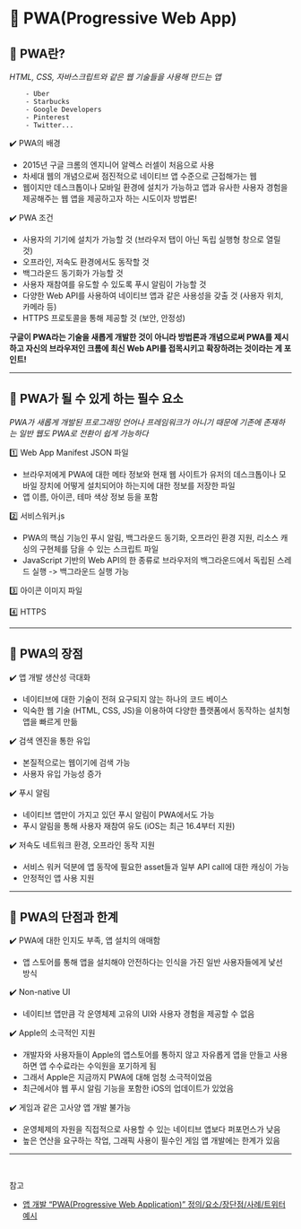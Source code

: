 # :pushpin: PWA(Progressive Web App)


## :iphone: PWA란?

_HTML, CSS, 자바스크립트와 같은 웹 기술들을 사용해 만드는 앱_

        - Uber
        - Starbucks
        - Google Developers
        - Pinterest
        - Twitter...

:heavy_check_mark: PWA의 배경

- 2015년 구글 크롬의 엔지니어 알렉스 러셀이 처음으로 사용
- 차세대 웹의 개념으로써 점진적으로 네이티브 앱 수준으로 근접해가는 웹
- 웹이지만 데스크톱이나 모바일 환경에 설치가 가능하고 앱과 유사한 사용자 경험을 제공해주는 웹 앱을 제공하고자 하는 시도이자 방법론!

:heavy_check_mark: PWA 조건

- 사용자의 기기에 설치가 가능할 것 (브라우저 탭이 아닌 독립 실행형 창으로 열릴 것)
- 오프라인, 저속도 환경에서도 동작할 것
- 백그라운드 동기화가 가능할 것
- 사용자 재참여를 유도할 수 있도록 푸시 알림이 가능할 것
- 다양한 Web API를 사용하여 네이티브 앱과 같은 사용성을 갖출 것 (사용자 위치, 카메라 등)
- HTTPS 프로토콜을 통해 제공할 것 (보안, 안정성)

**구글이 PWA라는 기술을 새롭게 개발한 것이 아니라 방법론과 개념으로써 PWA를 제시하고 자신의 브라우저인 크롬에 최신 Web API를 접목시키고 확장하려는 것이라는 게 포인트!**

---

## :iphone: PWA가 될 수 있게 하는 필수 요소

_PWA가 새롭게 개발된 프로그래밍 언어나 프레임워크가 아니기 때문에 기존에 존재하는 일반 웹도 PWA로 전환이 쉽게 가능하다_

:one: Web App Manifest JSON 파일

- 브라우저에게 PWA에 대한 메타 정보와 현재 웹 사이트가 유저의 데스크톱이나 모바일 장치에 어떻게 설치되어야 하는지에 대한 정보를 저장한 파일
- 앱 이름, 아이콘, 테마 색상 정보 등을 포함

:two: 서비스워커.js
- PWA의 핵심 기능인 푸시 알림, 백그라운드 동기화, 오프라인 환경 지원, 리소스 캐싱의 구현체를 담을 수 있는 스크립트 파일
- JavaScript 기반의 Web API의 한 종류로 브라우저의 백그라운드에서 독립된 스레드 실행 -> 백그라운드 실행 가능

:three: 아이콘 이미지 파일

:four: HTTPS

---

## :iphone: PWA의 장점

:heavy_check_mark: 앱 개발 생산성 극대화

- 네이티브에 대한 기술이 전혀 요구되지 않는 하나의 코드 베이스
- 익숙한 웹 기술 (HTML, CSS, JS)을 이용하여 다양한 플랫폼에서 동작하는 설치형 앱을 빠르게 만듦

:heavy_check_mark: 검색 엔진을 통한 유입

- 본질적으로는 웹이기에 검색 가능
- 사용자 유입 가능성 증가

:heavy_check_mark: 푸시 알림

- 네이티브 앱만이 가지고 있던 푸시 알림이 PWA에서도 가능
- 푸시 알림을 통해 사용자 재참여 유도 (iOS는 최근 16.4부터 지원)

:heavy_check_mark: 저속도 네트워크 환경, 오프라인 동작 지원

- 서비스 워커 덕분에 앱 동작에 필요한 asset들과 일부 API call에 대한 캐싱이 가능
- 안정적인 앱 사용 지원

---

## :iphone: PWA의 단점과 한계

:heavy_check_mark: PWA에 대한 인지도 부족, 앱 설치의 애매함

- 앱 스토어를 통해 앱을 설치해야 안전하다는 인식을 가진 일반 사용자들에게 낯선 방식

:heavy_check_mark:  Non-native UI

- 네이티브 앱만큼 각 운영체제 고유의 UI와 사용자 경험을 제공할 수 없음

:heavy_check_mark: Apple의 소극적인 지원

- 개발자와 사용자들이 Apple의 앱스토어를 통하지 않고 자유롭게 앱을 만들고 사용하면 앱 수수료라는 수익원을 포기하게 됨 
- 그래서 Apple은 지금까지 PWA에 대해 엄청 소극적이었음
- 최근에서야 웹 푸시 알림 기능을 포함한 iOS의 업데이트가 있었음

:heavy_check_mark: 게임과 같은 고사양 앱 개발 불가능

- 운영체제의 자원을 직접적으로 사용할 수 있는 네이티브 앱보다 퍼포먼스가 낮음
- 높은 연산을 요구하는 작업, 그래픽 사용이 필수인 게임 앱 개발에는 한계가 있음

---

<br>

참고

- [앱 개발 “PWA(Progressive Web Application)” 정의/요소/장단점/사례/트위터 예시](https://www.sepoasoft.co.kr/?p=7411)